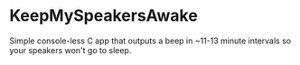 # KeepMySpeakersAwake
Simple console-less C app that outputs a beep in ~11-13 minute intervals so your speakers won't go to sleep.
